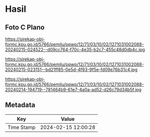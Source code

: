 # Hasil

## Foto C Plano

https://sirekap-obj-formc.kpu.go.id/5766/pemilu/ppwp/12/71/03/10/02/1271031002088-20240215-024522--d09cc764-f70c-4e35-b2c7-455c48d0db4c.jpg

https://sirekap-obj-formc.kpu.go.id/5766/pemilu/ppwp/12/71/03/10/02/1271031002088-20240215-023151--bd21ff85-0e5d-4f93-9f5e-fd09e76b31c4.jpg

https://sirekap-obj-formc.kpu.go.id/5766/pemilu/ppwp/12/71/03/10/02/1271031002088-20240214-194719--781464b9-61e7-4a0a-ad52-d26c79d34b5f.jpg


## Metadata

| Key        | Value               |
| ---------- | ------------------- |
| Time Stamp | 2024-02-15 12:00:28 |



